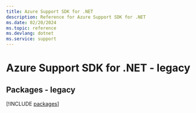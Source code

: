 ```yaml
---
title: Azure Support SDK for .NET
description: Reference for Azure Support SDK for .NET
ms.date: 02/20/2024
ms.topic: reference
ms.devlang: dotnet
ms.service: support
---
```

# Azure Support SDK for .NET - legacy
## Packages - legacy
[!INCLUDE [packages](support-index.md)]